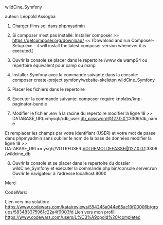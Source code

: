 wildCine_Symfony

auteur: Léopold Assogba

1. Charger films.sql dans phpmyadmin

2. Si composer n'est pas installé: Installer composer >> https://getcomposer.org/download/ <<
(Download and run Composer-Setup.exe - it will install the latest composer version whenever it is executed.)

3. Ouvrir la console se placer dans le repertoire  /www de wamp64 ou répertoire équivalent pour xamp ou manp

4. Installer Symfony avec la commande suivante dans la console:  composer create-project symfony/website-skeleton wildCine_Symfony

5. Placer les fichiers dans le repertoire

6. Executer la commande suivante: composer require knplabs/knp-paginator-bundle

7. Modifier le fichier .env à la racine du repertoire
modifier la ligne 18 >> DATABASE_URL=mysql://db_user:db_password@127.0.0.1:3306/db_name

Et remplacer les champs par votre identifiant (USER) et votre mot de passe dans phpmyadmin sans oublier le nom de la base de données
modifier la ligne 18 >> DATABASE_URL=mysql://VOTREUSER:VOTREMOTDEPASSE@127.0.0.1:3306/wildcine_db

8. Ouvrir la console et se placer dans le repertoire du dossier wildCine_Symfony et executer la commande php bin/console server:run Ouvrir le navigateur à l'adresse localhost:8000

Merci

CodeWars: 

Lien vers ma solution: https://www.codewars.com/kata/reviews/554245a044e65ac10f00006b/groups/583483375961c22a4f0003fd
Lien vers mon profil: https://www.codewars.com/users/L%C3%A9opold%20/completed
